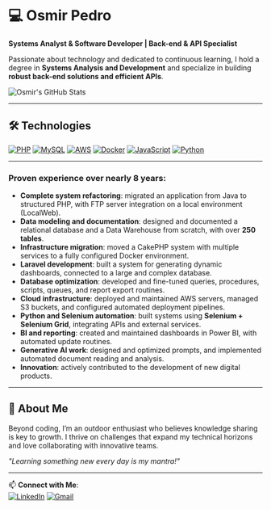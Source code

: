 # 💻 Osmir Pedro  
**Systems Analyst & Software Developer | Back-end & API Specialist**  

Passionate about technology and dedicated to continuous learning, I hold a degree in **Systems Analysis and Development** and specialize in building **robust back-end solutions and efficient APIs**.  



![Osmir's GitHub Stats](https://github-readme-stats.vercel.app/api?username=osmirpedro99&show_icons=true&theme=dark)
<!-- 
[![Top Langs](https://github-readme-stats.vercel.app/api/top-langs/?username=osmirpedro99&layout=donut-vertical&langs_count=12&role=owner,collaborator&theme=dark&bg_color=000000#gh-dark-mode-only)](https://github.com/osmirpedro99/github-readme-stats)
!-->

---
## 🛠 Technologies

[![PHP](https://img.shields.io/badge/PHP-777BB4?style=for-the-badge&logo=php&logoColor=white)](https://php.net/)
[![MySQL](https://img.shields.io/badge/MySQL-4479A1?style=for-the-badge&logo=mysql&logoColor=white)](https://www.mysql.com/)
[![AWS](https://img.shields.io/badge/Amazon_AWS-FF9900?style=for-the-badge&logo=amazonaws&logoColor=white)](https://aws.com/)
[![Docker](https://img.shields.io/badge/Docker-2496ED?style=for-the-badge&logo=docker&logoColor=white)](https://www.docker.com/)
[![JavaScript](https://img.shields.io/badge/JavaScript-F7DF1E?style=for-the-badge&logo=javascript&logoColor=black)](https://javacript.com/)
[![Python](https://img.shields.io/badge/Python-3776AB?style=for-the-badge&logo=python&logoColor=white)](https://python.com/)

---
### Proven experience over nearly 8 years:

- **Complete system refactoring**: migrated an application from Java to structured PHP, with FTP server integration on a local environment (LocalWeb).
- **Data modeling and documentation**: designed and documented a relational database and a Data Warehouse from scratch, with over **250 tables**.
- **Infrastructure migration**: moved a CakePHP system with multiple services to a fully configured Docker environment.
- **Laravel development**: built a system for generating dynamic dashboards, connected to a large and complex database.
- **Database optimization**: developed and fine-tuned queries, procedures, scripts, queues, and report export routines.
- **Cloud infrastructure**: deployed and maintained AWS servers, managed S3 buckets, and configured automated deployment pipelines.
- **Python and Selenium automation**: built systems using **Selenium + Selenium Grid**, integrating APIs and external services.
- **BI and reporting**: created and maintained dashboards in Power BI, with automated update routines.
- **Generative AI work**: designed and optimized prompts, and implemented automated document reading and analysis.
- **Innovation**: actively contributed to the development of new digital products.
---

## 🌟 About Me  
Beyond coding, I’m an outdoor enthusiast who believes knowledge sharing is key to growth. I thrive on challenges that expand my technical horizons and love collaborating with innovative teams.  

*"Learning something new every day is my mantra!"*  

---

📫 **Connect with Me**:  
[![LinkedIn](https://img.shields.io/badge/LinkedIn-0077B5?style=for-the-badge&logo=linkedin&logoColor=white)](https://www.linkedin.com/in/osmir-pedro-89139b14b/)  [![Gmail](https://img.shields.io/badge/Gmail-D14836?style=for-the-badge&logo=gmail&logoColor=white)](mailto:osmirpedrodonascimentop@gmail.com)  
